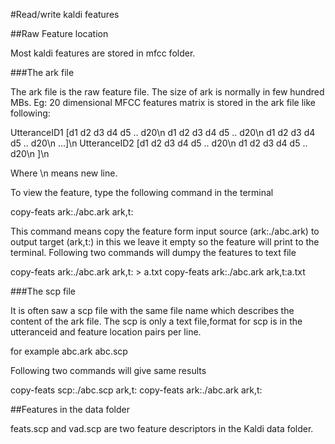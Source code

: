 #Read/write kaldi features

##Raw Feature location

Most kaldi features are stored in mfcc folder. 

###The ark file

The ark file is the raw feature file. The size of ark is normally in few hundred MBs.
Eg: 20 dimensional MFCC features matrix is stored in the ark file like following:

UtteranceID1 [d1 d2 d3 d4 d5 .. d20\n d1 d2 d3 d4 d5 .. d20\n d1 d2 d3 d4 d5 .. d20\n ...]\n
UtteranceID2 [d1 d2 d3 d4 d5 .. d20\n d1 d2 d3 d4 d5 .. d20\n ]\n

Where \n means new line.

To view the feature, type the following command in the terminal

copy-feats ark:./abc.ark ark,t:

This command means copy the feature form input source (ark:./abc.ark) to output target (ark,t:) in this we leave it empty so the feature will print to the terminal.
Following two commands will dumpy the features to text file

copy-feats ark:./abc.ark ark,t: > a.txt
copy-feats ark:./abc.ark ark,t:a.txt



###The scp file

It is often saw a scp file with the same file name which describes the content of the ark file. The scp is only a text file,format for scp is in the utteranceid and feature location pairs per line.


for example abc.ark abc.scp

Following two commands will give same results

copy-feats scp:./abc.scp ark,t:
copy-feats ark:./abc.ark ark,t:

##Features in the data folder

feats.scp and vad.scp are two feature descriptors in the Kaldi data folder.
